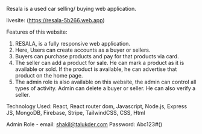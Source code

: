 Resala is a used car selling/ buying web application.

livesite: (https://resala-5b266.web.app)

Features of this website:

1. RESALA, is a fully responsive web application.
2. Here, Users can create accounts as a buyer or sellers.
3. Buyers can purchase products and pay for that products via card.
4. The seller can add a product for sale. He can mark a product as it is available or sold. If the product is available, he can advertise that product on the home page.
5. The admin role is also available on this website, the admin can control all types of activity. Admin can delete a buyer or seller. He can also verify a seller.

Technology Used: React, React router dom, Javascript, Node.js, Express JS, MongoDB, Firebase, Stripe, TailwindCSS, CSS, Html

Admin Role -
email: shakil@talukder.com
Password: Abc123#()
